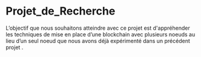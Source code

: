 # Projet_de_Recherche
L’objectif   que   nous   souhaitons   atteindre   avec   ce   projet   est   d'appréhender   les   techniques   de   mise   en   place   d’une   blockchain   avec   plusieurs   noeuds   au   lieu   d’un   seul   noeud   que   nous   avons   déjà   expérimenté   dans   un précédent  projet .
